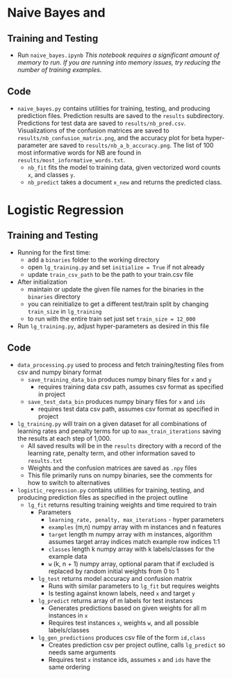 # Naive Bayes and

## Training and Testing
- Run `naive_bayes.ipynb` *This notebook requires a significant amount of memory to run. If you are running into memory issues, try reducing the number of training examples.*

## Code
- `naive_bayes.py` contains utilities for training, testing, and producing prediction files. Prediction results are saved to the `results` subdirectory. Predictions for test data are saved to `results/nb_pred.csv`. Visualizations of the confusion matrices are saved to `results/nb_confusion_matrix.png`, and the accuracy plot for beta hyper-parameter are saved to `results/nb_a_b_accuracy.png`. The list of 100 most informative words for NB are found in `results/most_informative_words.txt`.
  - `nb_fit` fits the model to training data, given vectorized word counts `x`, and classes `y`.
  - `nb_predict` takes a document `x_new` and returns the predicted class. 
# Logistic Regression 

## Training and Testing
- Running for the first time:
  - add a `binaries` folder to the working directory
  - open `lg_training.py` and set `initialize = True` if not already 
  - update `train_csv_path` to be the path to your train.csv file
- After initialization
  - maintain or update the given file names for the binaries in the `binaries` directory
  - you can reinitialize to get a different test/train split by changing `train_size` in `lg_training`
  - to run with the entire train set just set `train_size = 12_000`
- Run `lg_training.py`, adjust hyper-parameters as desired in this file

## Code
- `data_processing.py` used to process and fetch training/testing files from csv and numpy binary format
  - `save_training_data_bin` produces numpy binary files for `x` and `y`
    - requires training data csv path, assumes csv format as specified in project
  - `save_test_data_bin` produces numpy binary files for `x` and `ids`
    - requires test data csv path, assumes csv format as specified in project
- `lg_training.py` will train on a given dataset for all combinations of learning rates 
and penalty terms for up to `max_train_iterations` saving the results at each step of 1,000. 
  - All saved results will be in the `results` directory with a record of the learning rate, penalty term,
  and other information saved to `results.txt`
  - Weights and the confusion matrices are saved as `.npy` files
  - This file primarily runs on numpy binaries, see the comments for how to switch to alternatives
- `logistic_regression.py` contains utilities for training, testing, and producing prediction files 
as specified in the project outline
  - `lg_fit` returns resulting training weights and time required to train
    - Parameters 
      - `learning_rate, penalty, max_iterations` - hyper parameters
      - `examples` (m,n) numpy array with m instances and n features 
      - `target` length m numpy array with m instances, algorithm assumes target array indices
      match example row indices 1:1
      - `classes` length k numpy array with k labels/classes for the example data 
      - `w` (k, n + 1) numpy array, optional param that if excluded is replaced by random 
      initial weights from 0 to 1 
    - `lg_test` returns model accuracy and confusion matrix
      - Runs with similar parameters to `lg_fit` but requires weights 
      - Is testing against known labels, need `x` and target `y`
    - `lg_predict` returns array of m labels for test instances
      - Generates predictions based on given weights for all m instances in `x`
      - Requires test instances `x`, weights `w`, and all possible labels/classes 
    - `lg_gen_predictions` produces csv file of the form `id,class`
      - Creates prediction csv per project outline, calls `lg_predict` so needs same arguments
      - Requires test `x` instance ids, assumes `x` and `ids` have the same ordering

